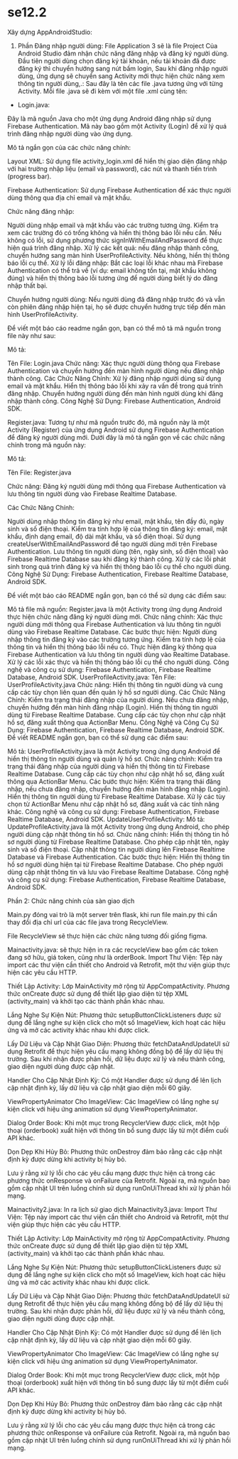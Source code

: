 # se12.2
Xây dựng AppAndroidStudio:

1. Phần Đăng nhập người dùng:
File Application 3 sẽ là file Project Của Android Studio đảm nhận chức năng đăng nhập và đăng ký người dùng.
Đầu tiên người dùng chọn đăng ký tài khoản, nếu tài khoản đã được đăng ký thì chuyển hướng sang nút bấm login,
Sau khi đăng nhập người dùng, ứng dụng sẽ chuyển sang Activity mới thực hiện chức năng xem thông tin người dùng,.:
Sau đây là tên các file .java tương ứng với từng Activity. Mỗi file .java sẽ đi kèm với một file .xml cùng tên:
- Login.java:


Đây là mã nguồn Java cho một ứng dụng Android đăng nhập sử dụng Firebase Authentication. Mã này bao gồm một Activity (Login) để xử lý quá trình đăng nhập người dùng vào ứng dụng.

Mô tả ngắn gọn của các chức năng chính:

Layout XML: Sử dụng file activity_login.xml để hiển thị giao diện đăng nhập với hai trường nhập liệu (email và password), các nút và thanh tiến trình (progress bar).

Firebase Authentication: Sử dụng Firebase Authentication để xác thực người dùng thông qua địa chỉ email và mật khẩu.

Chức năng đăng nhập:

Người dùng nhập email và mật khẩu vào các trường tương ứng.
Kiểm tra xem các trường đó có trống không và hiển thị thông báo lỗi nếu cần.
Nếu không có lỗi, sử dụng phương thức signInWithEmailAndPassword để thực hiện quá trình đăng nhập.
Xử lý các kết quả: nếu đăng nhập thành công, chuyển hướng sang màn hình UserProfileActivity. Nếu không, hiển thị thông báo lỗi cụ thể.
Xử lý lỗi đăng nhập: Bắt các loại lỗi khác nhau mà Firebase Authentication có thể trả về (ví dụ: email không tồn tại, mật khẩu không đúng) và hiển thị thông báo lỗi tương ứng để người dùng biết lý do đăng nhập thất bại.

Chuyển hướng người dùng: Nếu người dùng đã đăng nhập trước đó và vẫn còn phiên đăng nhập hiện tại, họ sẽ được chuyển hướng trực tiếp đến màn hình UserProfileActivity.

Để viết một báo cáo readme ngắn gọn, bạn có thể mô tả mã nguồn trong file này như sau:

Mô tả:

Tên File: Login.java
Chức năng: Xác thực người dùng thông qua Firebase Authentication và chuyển hướng đến màn hình người dùng nếu đăng nhập thành công.
Các Chức Năng Chính:
Xử lý đăng nhập người dùng sử dụng email và mật khẩu.
Hiển thị thông báo lỗi khi xảy ra vấn đề trong quá trình đăng nhập.
Chuyển hướng người dùng đến màn hình người dùng khi đăng nhập thành công.
Công Nghệ Sử Dụng: Firebase Authentication, Android SDK.

Register.java:
Tương tự như mã nguồn trước đó, mã nguồn này là một Activity (Register) của ứng dụng Android sử dụng Firebase Authentication để đăng ký người dùng mới. Dưới đây là mô tả ngắn gọn về các chức năng chính trong mã nguồn này:

Mô tả:

Tên File: Register.java

Chức năng: Đăng ký người dùng mới thông qua Firebase Authentication và lưu thông tin người dùng vào Firebase Realtime Database.

Các Chức Năng Chính:

Người dùng nhập thông tin đăng ký như email, mật khẩu, tên đầy đủ, ngày sinh và số điện thoại.
Kiểm tra tính hợp lệ của thông tin đăng ký: email, mật khẩu, định dạng email, độ dài mật khẩu, và số điện thoại.
Sử dụng createUserWithEmailAndPassword để tạo người dùng mới trên Firebase Authentication.
Lưu thông tin người dùng (tên, ngày sinh, số điện thoại) vào Firebase Realtime Database sau khi đăng ký thành công.
Xử lý các lỗi phát sinh trong quá trình đăng ký và hiển thị thông báo lỗi cụ thể cho người dùng.
Công Nghệ Sử Dụng: Firebase Authentication, Firebase Realtime Database, Android SDK.

Để viết một báo cáo README ngắn gọn, bạn có thể sử dụng các điểm sau:

Mô tả file mã nguồn: Register.java là một Activity trong ứng dụng Android thực hiện chức năng đăng ký người dùng mới.
Chức năng chính: Xác thực người dùng mới thông qua Firebase Authentication và lưu thông tin người dùng vào Firebase Realtime Database.
Các bước thực hiện:
Người dùng nhập thông tin đăng ký vào các trường tương ứng.
Kiểm tra tính hợp lệ của thông tin và hiển thị thông báo lỗi nếu có.
Thực hiện đăng ký thông qua Firebase Authentication và lưu thông tin người dùng vào Realtime Database.
Xử lý các lỗi xác thực và hiển thị thông báo lỗi cụ thể cho người dùng.
Công nghệ và công cụ sử dụng: Firebase Authentication, Firebase Realtime Database, Android SDK.
UserProfileActivity.java:
Tên File: UserProfileActivity.java
Chức năng: Hiển thị thông tin người dùng và cung cấp các tùy chọn liên quan đến quản lý hồ sơ người dùng.
Các Chức Năng Chính:
Kiểm tra trạng thái đăng nhập của người dùng. Nếu chưa đăng nhập, chuyển hướng đến màn hình đăng nhập (Login).
Hiển thị thông tin người dùng từ Firebase Realtime Database.
Cung cấp các tùy chọn như cập nhật hồ sơ, đăng xuất thông qua ActionBar Menu.
Công Nghệ và Công Cụ Sử Dụng: Firebase Authentication, Firebase Realtime Database, Android SDK.
Để viết README ngắn gọn, bạn có thể sử dụng các điểm sau:

Mô tả: UserProfileActivity.java là một Activity trong ứng dụng Android để hiển thị thông tin người dùng và quản lý hồ sơ.
Chức năng chính:
Kiểm tra trạng thái đăng nhập của người dùng và hiển thị thông tin từ Firebase Realtime Database.
Cung cấp các tùy chọn như cập nhật hồ sơ, đăng xuất thông qua ActionBar Menu.
Các bước thực hiện:
Kiểm tra trạng thái đăng nhập, nếu chưa đăng nhập, chuyển hướng đến màn hình đăng nhập (Login).
Hiển thị thông tin người dùng từ Firebase Realtime Database.
Xử lý các tùy chọn từ ActionBar Menu như cập nhật hồ sơ, đăng xuất và các tính năng khác.
Công nghệ và công cụ sử dụng: Firebase Authentication, Firebase Realtime Database, Android SDK.
UpdateUserProfileActivity:
Mô tả: UpdateProfileActivity.java là một Activity trong ứng dụng Android, cho phép người dùng cập nhật thông tin hồ sơ.
Chức năng chính:
Hiển thị thông tin hồ sơ người dùng từ Firebase Realtime Database.
Cho phép cập nhật tên, ngày sinh và số điện thoại.
Cập nhật thông tin người dùng lên Firebase Realtime Database và Firebase Authentication.
Các bước thực hiện:
Hiển thị thông tin hồ sơ người dùng hiện tại từ Firebase Realtime Database.
Cho phép người dùng cập nhật thông tin và lưu vào Firebase Realtime Database.
Công nghệ và công cụ sử dụng: Firebase Authentication, Firebase Realtime Database, Android SDK.




Phần 2: Chức năng chính của sàn giao dịch

Main.py đóng vai trò là một server trên flask, khi run file main.py thì cần thay đổi địa chỉ url của các file java trong RecycleView.

File RecycleView sẽ thực hiện các chức năng tương đối giống figma.

Mainactivity.java: sẽ thực hiện in ra các recycleView bao gồm các token đang sở hữu, giá token, cũng như là orderBook.
Import Thư Viện: Tệp này import các thư viện cần thiết cho Android và Retrofit, một thư viện giúp thực hiện các yêu cầu HTTP.

Thiết Lập Activity: Lớp MainActivity mở rộng từ AppCompatActivity. Phương thức onCreate được sử dụng để thiết lập giao diện từ tệp XML (activity_main) và khởi tạo các thành phần khác nhau.

Lắng Nghe Sự Kiện Nút: Phương thức setupButtonClickListeners được sử dụng để lắng nghe sự kiện click cho một số ImageView, kích hoạt các hiệu ứng và mở các activity khác nhau khi được click.

Lấy Dữ Liệu và Cập Nhật Giao Diện: Phương thức fetchDataAndUpdateUI sử dụng Retrofit để thực hiện yêu cầu mạng không đồng bộ để lấy dữ liệu thị trường. Sau khi nhận được phản hồi, dữ liệu được xử lý và nếu thành công, giao diện người dùng được cập nhật.

Handler Cho Cập Nhật Định Kỳ: Có một Handler được sử dụng để lên lịch cập nhật định kỳ, lấy dữ liệu và cập nhật giao diện mỗi 60 giây.

ViewPropertyAnimator Cho ImageView: Các ImageView có lắng nghe sự kiện click với hiệu ứng animation sử dụng ViewPropertyAnimator.

Dialog Order Book: Khi một mục trong RecyclerView được click, một hộp thoại (orderbook) xuất hiện với thông tin bổ sung được lấy từ một điểm cuối API khác.

Dọn Dẹp Khi Hủy Bỏ: Phương thức onDestroy đảm bảo rằng các cập nhật định kỳ được dừng khi activity bị hủy bỏ.

Lưu ý rằng xử lý lỗi cho các yêu cầu mạng được thực hiện cả trong các phương thức onResponse và onFailure của Retrofit. Ngoài ra, mã nguồn bao gồm cập nhật UI trên luồng chính sử dụng runOnUiThread khi xử lý phản hồi mạng.

Mainactivity2.java: In ra lịch sử giao dịch
Mainactivity3.java: 
Import Thư Viện: Tệp này import các thư viện cần thiết cho Android và Retrofit, một thư viện giúp thực hiện các yêu cầu HTTP.

Thiết Lập Activity: Lớp MainActivity mở rộng từ AppCompatActivity. Phương thức onCreate được sử dụng để thiết lập giao diện từ tệp XML (activity_main) và khởi tạo các thành phần khác nhau.

Lắng Nghe Sự Kiện Nút: Phương thức setupButtonClickListeners được sử dụng để lắng nghe sự kiện click cho một số ImageView, kích hoạt các hiệu ứng và mở các activity khác nhau khi được click.

Lấy Dữ Liệu và Cập Nhật Giao Diện: Phương thức fetchDataAndUpdateUI sử dụng Retrofit để thực hiện yêu cầu mạng không đồng bộ để lấy dữ liệu thị trường. Sau khi nhận được phản hồi, dữ liệu được xử lý và nếu thành công, giao diện người dùng được cập nhật.

Handler Cho Cập Nhật Định Kỳ: Có một Handler được sử dụng để lên lịch cập nhật định kỳ, lấy dữ liệu và cập nhật giao diện mỗi 60 giây.

ViewPropertyAnimator Cho ImageView: Các ImageView có lắng nghe sự kiện click với hiệu ứng animation sử dụng ViewPropertyAnimator.

Dialog Order Book: Khi một mục trong RecyclerView được click, một hộp thoại (orderbook) xuất hiện với thông tin bổ sung được lấy từ một điểm cuối API khác.

Dọn Dẹp Khi Hủy Bỏ: Phương thức onDestroy đảm bảo rằng các cập nhật định kỳ được dừng khi activity bị hủy bỏ.

Lưu ý rằng xử lý lỗi cho các yêu cầu mạng được thực hiện cả trong các phương thức onResponse và onFailure của Retrofit. Ngoài ra, mã nguồn bao gồm cập nhật UI trên luồng chính sử dụng runOnUiThread khi xử lý phản hồi mạng.



